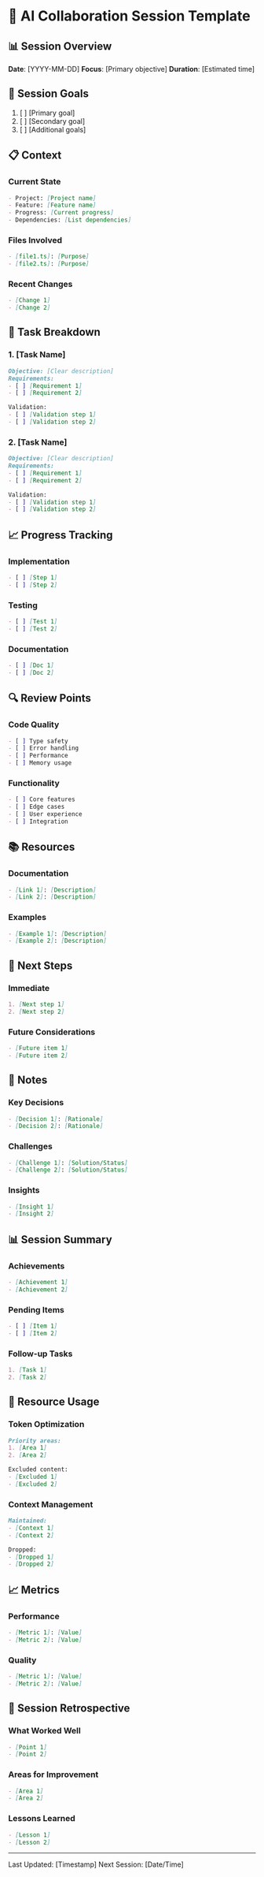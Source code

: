 # 📝 AI Collaboration Session Template

## 📊 Session Overview

**Date**: [YYYY-MM-DD]
**Focus**: [Primary objective]
**Duration**: [Estimated time]

## 🎯 Session Goals

1. [ ] [Primary goal]
2. [ ] [Secondary goal]
3. [ ] [Additional goals]

## 📋 Context

### Current State
```markdown
- Project: [Project name]
- Feature: [Feature name]
- Progress: [Current progress]
- Dependencies: [List dependencies]
```

### Files Involved
```markdown
- [file1.ts]: [Purpose]
- [file2.ts]: [Purpose]
```

### Recent Changes
```markdown
- [Change 1]
- [Change 2]
```

## 🔄 Task Breakdown

### 1. [Task Name]
```markdown
Objective: [Clear description]
Requirements:
- [ ] [Requirement 1]
- [ ] [Requirement 2]

Validation:
- [ ] [Validation step 1]
- [ ] [Validation step 2]
```

### 2. [Task Name]
```markdown
Objective: [Clear description]
Requirements:
- [ ] [Requirement 1]
- [ ] [Requirement 2]

Validation:
- [ ] [Validation step 1]
- [ ] [Validation step 2]
```

## 📈 Progress Tracking

### Implementation
```markdown
- [ ] [Step 1]
- [ ] [Step 2]
```

### Testing
```markdown
- [ ] [Test 1]
- [ ] [Test 2]
```

### Documentation
```markdown
- [ ] [Doc 1]
- [ ] [Doc 2]
```

## 🔍 Review Points

### Code Quality
```markdown
- [ ] Type safety
- [ ] Error handling
- [ ] Performance
- [ ] Memory usage
```

### Functionality
```markdown
- [ ] Core features
- [ ] Edge cases
- [ ] User experience
- [ ] Integration
```

## 📚 Resources

### Documentation
```markdown
- [Link 1]: [Description]
- [Link 2]: [Description]
```

### Examples
```markdown
- [Example 1]: [Description]
- [Example 2]: [Description]
```

## 🎯 Next Steps

### Immediate
```markdown
1. [Next step 1]
2. [Next step 2]
```

### Future Considerations
```markdown
- [Future item 1]
- [Future item 2]
```

## 📝 Notes

### Key Decisions
```markdown
- [Decision 1]: [Rationale]
- [Decision 2]: [Rationale]
```

### Challenges
```markdown
- [Challenge 1]: [Solution/Status]
- [Challenge 2]: [Solution/Status]
```

### Insights
```markdown
- [Insight 1]
- [Insight 2]
```

## 📊 Session Summary

### Achievements
```markdown
- [Achievement 1]
- [Achievement 2]
```

### Pending Items
```markdown
- [ ] [Item 1]
- [ ] [Item 2]
```

### Follow-up Tasks
```markdown
1. [Task 1]
2. [Task 2]
```

## 🔄 Resource Usage

### Token Optimization
```markdown
Priority areas:
1. [Area 1]
2. [Area 2]

Excluded content:
- [Excluded 1]
- [Excluded 2]
```

### Context Management
```markdown
Maintained:
- [Context 1]
- [Context 2]

Dropped:
- [Dropped 1]
- [Dropped 2]
```

## 📈 Metrics

### Performance
```markdown
- [Metric 1]: [Value]
- [Metric 2]: [Value]
```

### Quality
```markdown
- [Metric 1]: [Value]
- [Metric 2]: [Value]
```

## 🔄 Session Retrospective

### What Worked Well
```markdown
- [Point 1]
- [Point 2]
```

### Areas for Improvement
```markdown
- [Area 1]
- [Area 2]
```

### Lessons Learned
```markdown
- [Lesson 1]
- [Lesson 2]
```

---

Last Updated: [Timestamp]
Next Session: [Date/Time] 